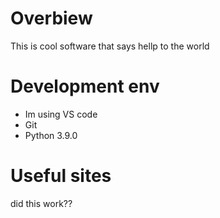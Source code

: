  # Overbiew

 This is cool software that says hellp to the world

 # Development env
 * Im using VS code
 * Git
 * Python 3.9.0


 # Useful sites

did this work??

